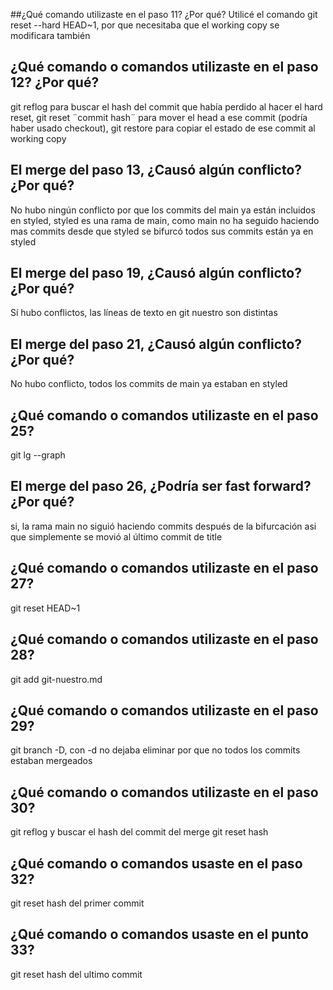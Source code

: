 ##¿Qué comando utilizaste en el paso 11? ¿Por qué?
Utilicé el comando git reset --hard HEAD~1, por que necesitaba que el working copy se modificara también

## ¿Qué comando o comandos utilizaste en el paso 12? ¿Por qué?
git reflog para buscar el hash del commit que había perdido al hacer el hard reset,
git reset ¨commit hash¨ para mover el head a ese commit (podría haber usado checkout),
git restore para copiar el estado de ese commit al working copy
	
## El merge del paso 13, ¿Causó algún conflicto? ¿Por qué?
No hubo ningún conflicto por que los commits del main ya están incluidos en styled,
styled es una rama de main, como main no ha seguido haciendo mas commits desde que styled se bifurcó todos sus commits están ya en styled

## El merge del paso 19, ¿Causó algún conflicto? ¿Por qué?
Sí hubo conflictos, las líneas de texto en git nuestro son distintas

## El merge del paso 21, ¿Causó algún conflicto? ¿Por qué?
No hubo conflicto, todos los commits de main ya estaban en styled

## ¿Qué comando o comandos utilizaste en el paso 25?
git lg --graph

## El merge del paso 26, ¿Podría ser fast forward? ¿Por qué?
si, la rama main no siguió haciendo commits después de la bifurcación asi que simplemente se movió al último commit de title

## ¿Qué comando o comandos utilizaste en el paso 27?
git reset HEAD~1

## ¿Qué comando o comandos utilizaste en el paso 28?
git add git-nuestro.md

## ¿Qué comando o comandos utilizaste en el paso 29?
git branch -D, con -d no dejaba eliminar por que no todos los commits estaban mergeados

## ¿Qué comando o comandos utilizaste en el paso 30?
git reflog y buscar el hash del commit del merge
git reset hash

## ¿Qué comando o comandos usaste en el paso 32?
git reset hash del primer commit
	
## ¿Qué comando o comandos usaste en el punto 33?
git reset hash del ultimo commit
